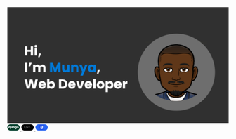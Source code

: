 <img alt="Next.Js" src="header.png" />
<a href="https://nextjs.org/">
  <img alt="Next.Js" src="icons/Django.png" />
</a>
<a href="https://nextjs.org/">
  <img alt="Next.Js" src="icons/Next.js.png" />
</a>
<a href="https://nextjs.org/">
  <img alt="Next.Js" src="icons/css.png" />
</a>
